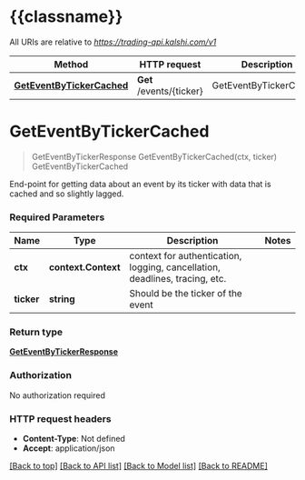 # {{classname}}

All URIs are relative to *https://trading-api.kalshi.com/v1*

Method | HTTP request | Description
------------- | ------------- | -------------
[**GetEventByTickerCached**](EventsApi.md#GetEventByTickerCached) | **Get** /events/{ticker} | GetEventByTickerCached

# **GetEventByTickerCached**
> GetEventByTickerResponse GetEventByTickerCached(ctx, ticker)
GetEventByTickerCached

End-point for getting data about an event by its ticker with data that is cached and so slightly lagged.

### Required Parameters

Name | Type | Description  | Notes
------------- | ------------- | ------------- | -------------
 **ctx** | **context.Context** | context for authentication, logging, cancellation, deadlines, tracing, etc.
  **ticker** | **string**| Should be the ticker of the event | 

### Return type

[**GetEventByTickerResponse**](GetEventByTickerResponse.md)

### Authorization

No authorization required

### HTTP request headers

 - **Content-Type**: Not defined
 - **Accept**: application/json

[[Back to top]](#) [[Back to API list]](../README.md#documentation-for-api-endpoints) [[Back to Model list]](../README.md#documentation-for-models) [[Back to README]](../README.md)

